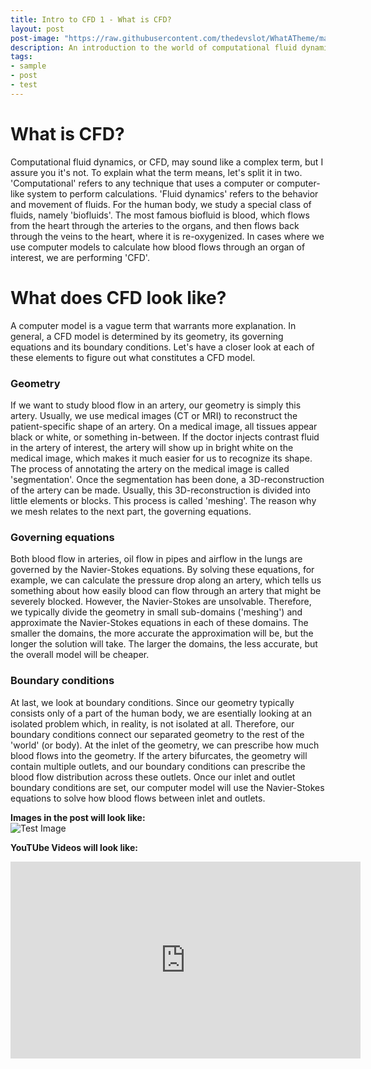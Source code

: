 ```yaml
---
title: Intro to CFD 1 - What is CFD? 
layout: post
post-image: "https://raw.githubusercontent.com/thedevslot/WhatATheme/master/assets/images/SamplePost.png?token=AHMQUEPC4IFADOF5VG4QVN26Z64GG"
description: An introduction to the world of computational fluid dynamics.
tags:
- sample
- post
- test
---
```


# What is CFD?
 
Computational fluid dynamics, or CFD, may sound like a complex term, but I assure you it's not. To explain what the term means, let's split it in two. 'Computational' refers to any technique that uses a computer or computer-like system to perform calculations. 'Fluid dynamics' refers to the behavior and movement of fluids. For the human body, we study a special class of fluids, namely 'biofluids'. The most famous biofluid is blood, which flows from the heart through the arteries to the organs, and then flows back through the veins to the heart, where it is re-oxygenized. In cases where we use computer models to calculate how blood flows through an organ of interest, we are performing 'CFD'. 

# What does CFD look like? 
A computer model is a vague term that warrants more explanation. In general, a CFD model is determined by its geometry, its governing equations and its boundary conditions. Let's have a closer look at each of these elements to figure out what constitutes a CFD model. 

### Geometry 
If we want to study blood flow in an artery, our geometry is simply this artery. Usually, we use medical images (CT or MRI) to reconstruct the patient-specific shape of an artery. On a medical image, all tissues appear black or white, or something in-between. If the doctor injects contrast fluid in the artery of interest, the artery will show up in bright white on the medical image, which makes it much easier for us to recognize its shape. The process of annotating the artery on the medical image is called 'segmentation'. Once the segmentation has been done, a 3D-reconstruction of the artery can be made. Usually, this 3D-reconstruction is divided into little elements or blocks. This process is called 'meshing'. The reason why we mesh relates to the next part, the governing equations. 

### Governing equations 
Both blood flow in arteries, oil flow in pipes and airflow in the lungs are governed by the Navier-Stokes equations. By solving these equations, for example, we can calculate the pressure drop along an artery, which tells us something about how easily blood can flow through an artery that might be severely blocked. However, the Navier-Stokes are unsolvable. Therefore, we typically divide the geometry in small sub-domains ('meshing') and approximate the Navier-Stokes equations in each of these domains. The smaller the domains, the more accurate the approximation will be, but the longer the solution will take. The larger the domains, the less accurate, but the overall model will be cheaper. 

### Boundary conditions 
At last, we look at boundary conditions. Since our geometry typically consists only of a part of the human body, we are esentially looking at an isolated problem which, in reality, is not isolated at all. Therefore, our boundary conditions connect our separated geometry to the rest of the 'world' (or body). At the inlet of the geometry, we can prescribe how much blood flows into the geometry. If the artery bifurcates, the geometry will contain multiple outlets, and our boundary conditions can prescribe the blood flow distribution across these outlets. Once our inlet and outlet boundary conditions are set, our computer model will use the Navier-Stokes equations to solve how blood flows between inlet and outlets. 

**Images in the post will look like:**<br>
![Test Image](/WhatATheme/assets/images/1280x720%20Placeholder.png)

**YouTUbe Videos will look like:**<br>
<iframe width="560" height="315" src="https://www.youtube.com/embed/jTPXwbDtIpA" frameborder="0" allow="accelerometer; autoplay; encrypted-media; gyroscope; picture-in-picture" allowfullscreen></iframe>